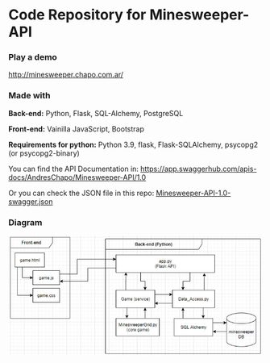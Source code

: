 # Code Repository for Minesweeper-API

### Play a demo
http://minesweeper.chapo.com.ar/

### Made with
**Back-end:** Python, Flask, SQL-Alchemy, PostgreSQL

**Front-end:** Vainilla JavaScript, Bootstrap

**Requirements for python:** Python 3.9, flask, Flask-SQLAlchemy, psycopg2 (or psycopg2-binary)

You can find the API Documentation in: 
https://app.swaggerhub.com/apis-docs/AndresChapo/Minesweeper-API/1.0

Or you can check the JSON file in this repo:
[Minesweeper-API-1.0-swagger.json](Minesweeper-API-1.0-swagger.json)

### Diagram
![Diagram](diagram.jpg?raw=true "Diagram")